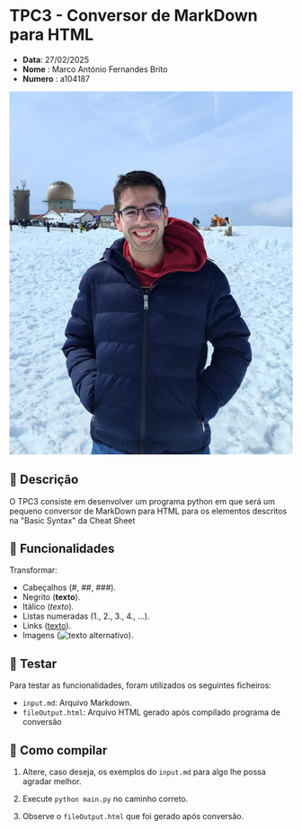 # TPC3 - Conversor de MarkDown para HTML

- **Data**: 27/02/2025
- **Nome** : Marco António Fernandes Brito
- **Numero** : a104187

 ![104187](/img/104187.png)

## 📌 Descrição
O TPC3 consiste em desenvolver um programa python em que será um pequeno conversor de MarkDown para HTML para os elementos descritos na "Basic
Syntax" da Cheat Sheet

## 📌 Funcionalidades
  Transformar:

  -  Cabeçalhos (#, ##, ###).
  -  Negrito (**texto**).
  -  Itálico (*texto*).
  -  Listas numeradas (1., 2., 3., 4., ...).
  -  Links ([texto](URL)).
  -  Imagens (![texto alternativo](URL)).


## 📌 Testar

Para testar as funcionalidades, foram utilizados os seguintes ficheiros:

  - ```input.md```: Arquivo Markdown.
  - ```fileOutput.html```: Arquivo HTML gerado após compilado programa de conversão

## 📌 Como compilar 

1. Altere, caso deseja, os exemplos do ```input.md``` para algo lhe possa agradar melhor.

2. Execute ```python main.py``` no caminho correto.

3. Observe o ```fileOutput.html``` que foi gerado após conversão.